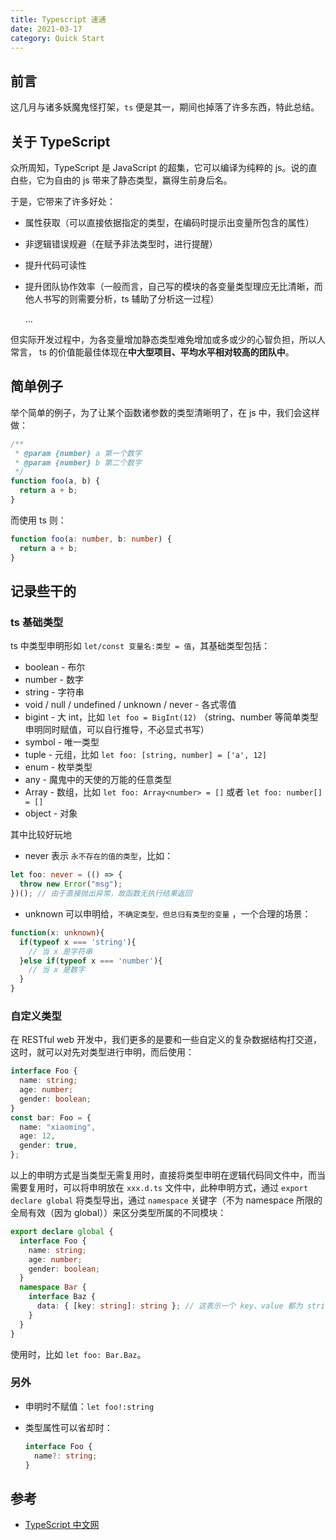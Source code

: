 ```yaml
---
title: Typescript 速通
date: 2021-03-17
category: Quick Start
---
```



## 前言

这几月与诸多妖魔鬼怪打架，`ts` 便是其一，期间也掉落了许多东西，特此总结。

## 关于 TypeScript

众所周知，TypeScript 是 JavaScript 的超集，它可以编译为纯粹的 js。说的直白些，它为自由的 js 带来了静态类型，赢得生前身后名。

于是，它带来了许多好处：

- 属性获取（可以直接依据指定的类型，在编码时提示出变量所包含的属性）

- 非逻辑错误规避（在赋予非法类型时，进行提醒）

- 提升代码可读性

- 提升团队协作效率（一般而言，自己写的模块的各变量类型理应无比清晰，而他人书写的则需要分析，ts 辅助了分析这一过程）

  ...

但实际开发过程中，为各变量增加静态类型难免增加或多或少的心智负担，所以人常言， ts 的价值能最佳体现在**中大型项目、平均水平相对较高的团队中**。

## 简单例子

举个简单的例子，为了让某个函数诸参数的类型清晰明了，在 js 中，我们会这样做：

```js
/**
 * @param {number} a 第一个数字
 * @param {number} b 第二个数字
 */
function foo(a, b) {
  return a + b;
}
```

而使用 ts 则：

```ts
function foo(a: number, b: number) {
  return a + b;
}
```

## 记录些干的

### ts 基础类型

ts 中类型申明形如 `let/const 变量名:类型 = 值`，其基础类型包括：

- boolean - 布尔
- number - 数字
- string - 字符串
- void / null / undefined / unknown / never - 各式零值
- bigint - 大 int，比如 `let foo = BigInt(12)` （string、number 等简单类型申明同时赋值，可以自行推导，不必显式书写）
- symbol - 唯一类型
- tuple - 元组，比如 `let foo: [string, number] = ['a', 12]`
- enum - 枚举类型
- any - 魔鬼中的天使的万能的任意类型
- Array - 数组，比如 `let foo: Array<number> = []` 或者 `let foo: number[] = []`
- object - 对象

其中比较好玩地

- never 表示 `永不存在的值的类型`，比如：

```ts
let foo: never = (() => {
  throw new Error("msg");
})(); // 由于直接抛出异常，故函数无执行结果返回
```

- unknown 可以申明给，`不确定类型，但总归有类型的变量` ，一个合理的场景：

```ts
function(x: unknown){
  if(typeof x === 'string'){
    // 当 x 是字符串
  }else if(typeof x === 'number'){
    // 当 x 是数字
  }
}
```

### 自定义类型

在 RESTful web 开发中，我们更多的是要和一些自定义的复杂数据结构打交道，这时，就可以对先对类型进行申明，而后使用：

```ts
interface Foo {
  name: string;
  age: number;
  gender: boolean;
}
const bar: Foo = {
  name: "xiaoming",
  age: 12,
  gender: true,
};
```

以上的申明方式是当类型无需复用时，直接将类型申明在逻辑代码同文件中，而当需要复用时，可以将申明放在 `xxx.d.ts` 文件中，此种申明方式，通过 `export declare global` 将类型导出，通过 `namespace` 关键字（不为 namespace 所限的全局有效（因为 global））来区分类型所属的不同模块：

```ts
export declare global {
  interface Foo {
    name: string;
    age: number;
    gender: boolean;
  }
  namespace Bar {
    interface Baz {
      data: { [key: string]: string }; // 这表示一个 key、value 都为 string 的对象
    }
  }
}
```

使用时，比如 `let foo: Bar.Baz`。

### 另外

- 申明时不赋值：`let foo!:string`

- 类型属性可以省却时：

  ```ts
  interface Foo {
    name?: string;
  }
  ```

## 参考

- [TypeScript 中文网](https://www.tslang.cn/)

